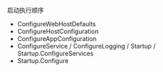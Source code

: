 启动执行顺序
- ConfigureWebHostDefaults
- ConfigureHostConfiguration
- ConfigureAppConfiguration
- ConfigureService / ConfigureLogging / Startup / Startup.ConfigureServices
- Startup.Configure